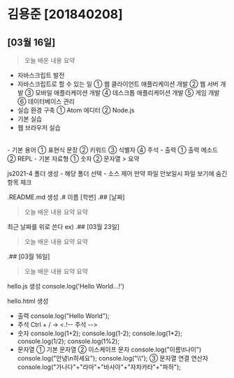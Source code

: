 # 김용준 [201840208]
## [03월 16일]
> 오늘 배운 내용 요약
- 자바스크립트 발전
- 자바스크립트로 할 수 있는 일 
① 웹 클라이언트 애플리케이션 개발
② 웹 서버 개발
③ 모바일 애플리케이션 개발
④ 데스크톱 애플리케이션 개발
⑤ 게임 개발
⑥ 데이터베이스 관리
- 실습 환경 구축
① Atom 에디터
② Node.js
- 기본 실습
- 웹 브라우저 실습
<br>
- 기본 용어
① 표현식 문장
② 키워드
③ 식별자
④ 주석
- 출력
① 출력 메소드
② REPL
- 기본 자료형
① 숫자
② 문자열
> 요약

js2021-4 폴더 생성 - 해당 폴더 선택 - 소스 제어
만약 파일 안보일시 파일 보기에 숨긴 항목 체크

.README.md 생성
.# 이름 [학번]
.## [날짜]
> 오늘 배운 내용 요약
> 요약

최근 날짜를 위로 쓴다
ex)
.## [03월 23일]
> 오늘 배운 내용 요약
> 요약

.## [03월 16일]
> 오늘 배운 내용 요약
> 요약

hello.js 생성
console.log('Hello World...!')

hello.html 생성

- 출력
console.log("Hello World");
- 주석
Ctrl + / -> <.!-- 주석 -->
- 숫자
console.log(1+2);
console.log(1-2);
console.log(1*2);
console.log(1/2);
console.log(1%2);
- 문자열
① 기본 문자열
② 이스케이프 문자
console.log("이름\t나이")
console.log("안녕\n하세요");
console.log("\\\\");
③ 문자열 연결 연산자
console.log("가나다"+"라마"+"바사아"+"자차카타"+"파하");